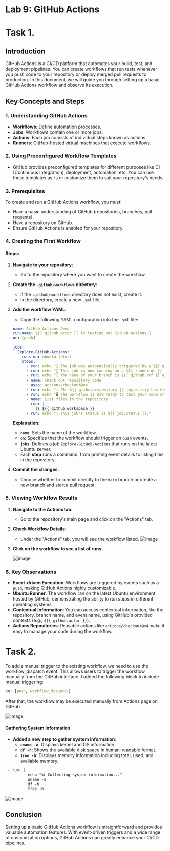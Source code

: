 
# Lab 9: GitHub Actions

# Task 1.
## Introduction

GitHub Actions is a CI/CD platform that automates your build, test, and deployment pipelines. You can create workflows that run tests whenever you push code to your repository or deploy merged pull requests to production. In this document, we will guide you through setting up a basic GitHub Actions workflow and observe its execution.

## Key Concepts and Steps

### 1. **Understanding GitHub Actions**

- **Workflows**: Define automation processes.
- **Jobs**: Workflows contain one or more jobs.
- **Actions**: Each job consists of individual steps known as actions.
- **Runners**: GitHub-hosted virtual machines that execute workflows.

### 2. **Using Preconfigured Workflow Templates**

- GitHub provides preconfigured templates for different purposes like CI (Continuous Integration), deployment, automation, etc. You can use these templates as-is or customize them to suit your repository's needs.

### 3. **Prerequisites**

To create and run a GitHub Actions workflow, you must:
- Have a basic understanding of GitHub (repositories, branches, pull requests).
- Have a repository on GitHub.
- Ensure GitHub Actions is enabled for your repository.

### 4. **Creating the First Workflow**

#### Steps:
1. **Navigate to your repository**:
   - Go to the repository where you want to create the workflow.
   
2. **Create the `.github/workflows` directory**:
   - If the `.github/workflows` directory does not exist, create it.
   - In the directory, create a new `.yml` file.
   

3. **Add the workflow YAML**:
   - Copy the following YAML configuration into the `.yml` file:
   
   ```yaml
   name: GitHub Actions Demo
   run-name: ${{ github.actor }} is testing out GitHub Actions 🚀
   on: [push]
   
   jobs:
     Explore-GitHub-Actions:
       runs-on: ubuntu-latest
       steps:
         - run: echo "🎉 The job was automatically triggered by a ${{ github.event_name }} event."
         - run: echo "🐧 This job is now running on a ${{ runner.os }} server hosted by GitHub!"
         - run: echo "🔎 The name of your branch is ${{ github.ref }} and your repository is ${{ github.repository }}."
         - name: Check out repository code
           uses: actions/checkout@v4
         - run: echo "💡 The ${{ github.repository }} repository has been cloned to the runner."
         - run: echo "🖥️ The workflow is now ready to test your code on the runner."
         - name: List files in the repository
           run: |
             ls ${{ github.workspace }}
         - run: echo "🍏 This job's status is ${{ job.status }}."
   ```

   **Explanation**:
   - **`name`**: Sets the name of the workflow.
   - **`on`**: Specifies that the workflow should trigger on `push` events.
   - **`jobs`**: Defines a job `Explore-GitHub-Actions` that runs on the latest Ubuntu server.
   - Each **step** runs a command, from printing event details to listing files in the repository.

4. **Commit the changes**:
   - Choose whether to commit directly to the `main` branch or create a new branch and start a pull request.

### 5. **Viewing Workflow Results**

1. **Navigate to the Actions tab**:
   - Go to the repository's main page and click on the "Actions" tab.

2. **Check Workflow Details**:
   - Under the "Actions" tab, you will see the workflow listed.
     ![image](https://github.com/user-attachments/assets/a11a6168-0a91-44af-8dde-d430cd0f0e11)

3. **Click on the workflow to see a list of runs.**

    ![image](https://github.com/user-attachments/assets/4e503697-cd67-4ffc-9d89-b7060dbb8b77)

  
     

### 6. **Key Observations**

- **Event-driven Execution**: Workflows are triggered by events such as a `push`, making GitHub Actions highly customizable.
- **Ubuntu Runner**: The workflow ran on the latest Ubuntu environment hosted by GitHub, demonstrating the ability to run steps in different operating systems.
- **Contextual Information**: You can access contextual information, like the repository, branch name, and event name, using GitHub's provided contexts (e.g., `${{ github.actor }}`).
- **Actions Repositories**: Reusable actions like `actions/checkout@v4` make it easy to manage your code during the workflow.


# Task 2.

To add a manual trigger to the existing workflow, we need to use the workflow_dispatch event. This allows users to trigger the workflow manually from the GitHub interface.
I added the following block to include manual triggering:
```yaml
on: [push, workflow_dispatch]
```

After that, the workflow may be executed manually from Actions page on GitHub

![image](https://github.com/user-attachments/assets/bf83ea59-f10d-48fb-b95a-654fd8a03a6a)

#### Gathering System Information

- **Added a new step to gather system information**:
   - **`uname -a`**: Displays kernel and OS information.
   - **`df -h`**: Shows the available disk space in human-readable format.
   - **`free -h`**: Displays memory information including total, used, and available memory.


```yaml
 - run: |
          echo "📊 Collecting system information..."
          uname -a  
          df -h     
          free -h   
```
![image](https://github.com/user-attachments/assets/e9a0a5d7-58a4-4aab-9262-3ce51f126d6a)

## Conclusion

Setting up a basic GitHub Actions workflow is straightforward and provides valuable automation features. With event-driven triggers and a wide range of customization options, GitHub Actions can greatly enhance your CI/CD pipelines.






